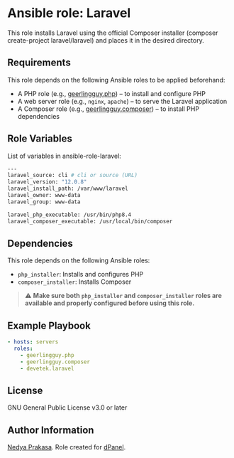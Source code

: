 Ansible role: Laravel
=========

This role installs Laravel using the official Composer installer (composer create-project laravel/laravel) and places it in the desired directory.

Requirements
------------

This role depends on the following Ansible roles to be applied beforehand:

- A PHP role (e.g., [geerlingguy.php]) – to install and configure PHP
- A web server role (e.g., `nginx`, `apache`) – to serve the Laravel application
- A Composer role (e.g., [geerlingguy.composer]) – to install PHP dependencies

Role Variables
--------------

List of variables in ansible-role-laravel:

```sh
---
laravel_source: cli # cli or source (URL)
laravel_version: "12.0.8"
laravel_install_path: /var/www/laravel
laravel_owner: www-data
laravel_group: www-data

laravel_php_executable: /usr/bin/php8.4
laravel_composer_executable: /usr/local/bin/composer

```

Dependencies
------------

This role depends on the following Ansible roles:

- `php_installer`: Installs and configures PHP
- `composer_installer`: Installs Composer

> ⚠️ **Make sure both `php_installer` and `composer_installer` roles are available and properly configured before using this role.**

Example Playbook
----------------

```yaml
- hosts: servers
  roles:
    - geerlingguy.php
    - geerlingguy.composer
    - devetek.laravel
```

License
-------

GNU General Public License v3.0 or later

Author Information
------------------

[Nedya Prakasa]. Role created for [dPanel].

[dPanel]: https://cloud.terpusat.com/
[Nedya Prakasa]: https://github.com/prakasa1904
[devetek]: https://github.com/devetek
[geerlingguy.php]: https://galaxy.ansible.com/ui/standalone/roles/geerlingguy/php/
[geerlingguy.composer]: https://galaxy.ansible.com/ui/standalone/roles/geerlingguy/composer/